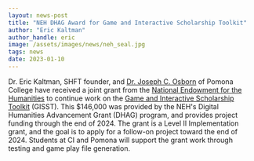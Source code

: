 ```yaml
---
layout: news-post
title: "NEH DHAG Award for Game and Interactive Scholarship Toolkit"
author: "Eric Kaltman"
author_handle: eric
image: /assets/images/news/neh_seal.jpg
tags: news
date: 2023-01-10
---
```


Dr. Eric Kaltman, SHFT founder, and [Dr. Joseph C. Osborn] of Pomona College have received a joint grant from the 
[National Endowment for the Humanities] to continue work on the [Game and Interactive Scholarship Toolkit] (GISST). This
$146,000 was provided by the NEH's Digital Humanities Advancement Grant (DHAG) program, and provides project funding
through the end of 2024. The grant is a Level II Implementation grant, and the goal is to apply for a follow-on
project toward the end of 2024. Students at CI and Pomona will support the grant work through testing and game play
file generation. 

[Dr. Joseph C. Osborn]: https://www.pomona.edu/directory/people/joseph-c-osborn
[Game and Interactive Scholarship Toolkit]: /pages/projects/2022-05-12-gisst/
[National Endowment for the Humanities]: https://www.neh.gov/news/neh-announces-281-million-204-humanities-projects-nationwide